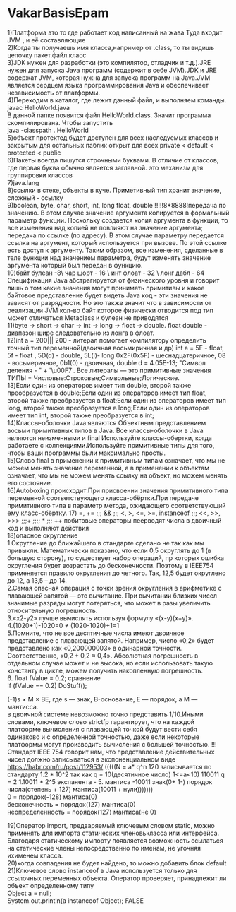 # VakarBasisEpam
1)Платформа это то где работает код написанный на жава Туда входит JVM , и её составляющие  
2)Когда ты получаешь имя класса,например от .class, то ты видишь цепочку пакет.файл.класс  
3)JDK нужен для разработки (это компилятор, отладчик и т.д.).JRE нужен для запуска Java программ (содержит в себе JVM).JDK и JRE содержат JVM, которая нужна для запуска программ на Java.JVM является сердцем языка программирования Java и обеспечивает независимость от платформы.  
4)Переходим в каталог, где лежит данный файл, и выполняем команды.  
javac HelloWorld.java  
В данной папке появится файл HelloWorld.class. Значит программа скомпилирована. Чтобы запустить  
java -classpath . HelloWorld  
5)объект протектед будет доступен для всех наследуемых классов и закрытым для остальных
паблик открыт для всех  private < default < protected < public  
6)Пакеты всегда пишутся строчными буквами. В отличие от классов, где первая буква обычно является заглавной. это механизм для группировки классов  
7)java.lang  
8)ссылки в стеке, объекты в куче. Приметивный тип хранит значение, сложный - ссылку  
9)boolean, byte, char, short, int, long float, double !!!!!8*8888!передача по значению. В этом случае значение аргумента копируется в формальный параметр функции. Поскольку создается копия аргумента в функции, то все изменения над копией не повлияют на значение аргумента;  
передача по ссылке (по адресу). В этом случае параметру передается ссылка на аргумент, который используется при вызове. По этой ссылке есть доступ к аргументу. Таким образом, все изменения, сделанные в теле функции над значением параметра, будут изменять значение аргумента который был передан в функцию.  
10)байт булеан -8\\ чар шорт - 16 \\ инт флоат - 32 \\ лонг дабл - 64 Спецификация Java абстрагируется от физического уровня и говорит лишь о том какие значения могут принимать примитивы и какое байтовое представление будет видеть Java код - эти значения не зависят от разрядности. Но это также значит что в зависимости от реализации JVM кол-во байт которое физически отводится под тип может отличаться Metaclass и булеан не приводятся  
11)byte -> short -> char -> int -> long -> float -> double. float  double - диапазон шире следовательно из лонга в флоат.  
12)int a = 200||| 200 - литерал помогает компилятору определить точный тип переменной(двоичная восьмиричная и др) int a = 5F - float, 5f - float , 5D(d) - double, 5L(l)- long 0x2F(0x5F) - шеснадцатеричное, 08 - восьмеричное, 0b1(0) - двоичная, double d = 4.05E-13; "Символ деления - " + '\u00F7'. Все литералы — это примитивные значения ТИПЫ = Числовые:Строковые;Символьные;Логические.  
13)Если один из операторов имеет тип double, второй также преобразуется в double;Если один из операторов имеет тип float, второй также преобразуется в float;Если один из операторов имеет тип long, второй также преобразуется в long;Если один из операторов имеет тип int, второй также преобразуется в int;  
14)Классы-оболочки Java являются Объектным представлением восьми примитивных типов в Java. Все классы-оболочки в Java являются неизменными и final Используйте классы-обертки, когда работаете с коллекциями.Используйте примитивные типы для того, чтобы ваши программы были максимально просты.  
15)Слово final в применении к примитивным типам означает, что мы не можем менять значение переменной, а в применении к объектам означает, что мы не можем менять ссылку на объект, но можем менять его состояние.  
16)Autoboxing происходит:При присвоении значения примитивного типа переменной соответствующего класса-обёртки.При передаче примитивного типа в параметр метода, ожидающего соответствующий ему класс-обёртку.
17) =, += ;;; && ;;; <, >, <=, >=, instanceof ;;; <<, >>, >>> ;;;+  ;;;; * ;;; ++  побитовые операторы пеерводят числа в двоичный код и выполняют действия  
18)опасное округление  
  1.Округление до ближайшего в стандарте сделано не так как мы привыкли. Математически показано, что если 0,5 округлять до 1 (в большую сторону), то существует набор операций, пр которых ошибка округления будет возрастать до бесконечности. Поэтому в IEEE754 применяется правило округления до четного. Так, 12,5 будет округлено до 12, а 13,5 – до 14.  
  2.Самая опасная операция с точки зрения округления в арифметике с плавающей запятой — это вычитание. При вычитании близких чисел значимые разряды могут потеряться, что
может в разы увеличить относительную погрешность.   
  3.«x2-y2» лучше вычислять используя формулу «(x-y)(x+y)».  
  4.(1020+1)-1020=0 ≠ (1020-1020)+1=1  
  5.Помните, что не все десятичные числа имеют двоичное представление с плавающей запятой. Например, число «0,2» будет представлено как «0,200000003» в одинарной точности. Соответственно, «0,2 + 0,2 ≈ 0,4». Абсолютная погрешность в отдельном
случае может и не высока, но если использовать такую константу в цикле, можем получить накопленную погрешность.  
  6. float fValue = 0.2; сравнение    
if (fValue == 0.2) DoStuff();  

(-1)s × M × BE, где s — знак, B-основание, E — порядок, а M — мантисса.  
в двоичной системе невозможно точно представить 1/10.Иными словами, ключевое слово strictfp гарантирует, что на каждой платформе вычисления с плавающей точкой будут вести себя одинаково и с определенной точностью, даже если некоторые платформы могут производить вычисления с большей точностью. !!! Стандарт IEEE 754 говорит нам, что представление действительных чисел должно записываться в экспоненциальном виде https://habr.com/ru/post/112953/  (((((N =  a* q^n 120 записывается по стандарту 1.2 * 10^2 так как q = 10(десятичное число) 1<=a<10)       110011 q = 2 1.10011 * 2^5 экспанента - 5. мантиса -10011  знак(0+ 1-) порядок числа(степень + 127) мантиса(10011 + нули)))))))  
0 = порядок(-128) мантиса(0)  
бесконечность = порядок(127) мантиса(0)    
неопределенность = порядок(127) мантиса(не 0) 

19)Оператор import, предваряемый ключевым словом static, можно применять для импорта статических членовькласса или интерфейса. Благодаря статическому импорту появляется возможность ссылаться на статические члены непосредственно по именам, не угочняя ихименем класса.  
20)когда совпадения не будет найдено, то можно добавить блок default  
21)Ключевое слово instanceof в Java используется только для ссылочных переменных объекта. Оператор проверяет, принадлежит ли объект определенному типу  
 Object a = null;  
 System.out.println(a instanceof Object); FALSE  























